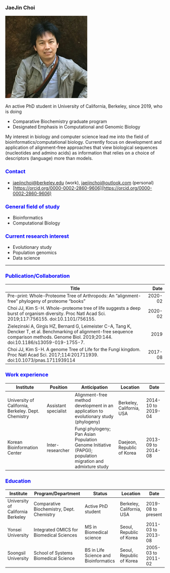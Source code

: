 
### JaeJin Choi  
![](./image/my-photo.jpg)  

An active PhD student in University of California, Berkeley, since 2019, who is doing
* Comparative Biochemistry graduate program  
* Designated Emphasis in Computational and Genomic Biology  

My interest in biology and computer science lead me into the field of bioinformatics/computational biology. Currently focus on development and application of alignment-free approaches that view biological sequences (nucleotides and admino acids) as information that relies on a choice of descriptors (language) more than models.


### <span style="color: blue;">Contact</span>  
* jaejinchoi@berkeley.edu (work), jaejinchoi@outlook.com (personal)  
* [https://orcid.org/0000-0002-2860-9606](https://orcid.org/0000-0002-2860-9606)  


### <span style="color: blue;">General field of study</span>  
* Bioinformatics
* Computational Biology


### <span style="color: blue;">Current research interest</span>  
* Evolutionary study
* Population genomics
* Data science

<hr>

### <span style="color: blue;">Publication/Collaboration</span>  
| Title | Date |
|--------------|------------:|
| Pre-print: Whole-Proteome Tree of Arthropods: An “alignment-free” phylogeny of proteome “books”| 2020-02 | 2020-07 |
| Choi JJ, Kim S-H. Whole-proteome tree of life suggests a deep burst of organism diversity. Proc Natl Acad Sci. 2019;117:756155. doi:10.1101/756155.| 2020-02 |
| Zielezinski A, Girgis HZ, Bernard G, Leimeister C-A, Tang K, Dencker T, et al. Benchmarking of alignment-free sequence comparison methods. Genome Biol. 2019;20:144. doi:10.1186/s13059-019-1755-7. | 2019 |
| Choi JJ, Kim S-H. A genome Tree of Life for the Fungi kingdom. Proc Natl Acad Sci. 2017;114:201711939. doi:10.1073/pnas.1711939114 | 2017-08 |


### <span style="color: blue;">Work experience</span>
| Institute | Position | Anticipation |Location | Date |
|--------------|-------------|-------------|-------------|-------------|
| University of California, Berkeley. Dept. Chemistry | Assistant specialist | Alignment-free method development in an application to evolutionary study (phylogeny) | Berkeley, California, USA | 2014-10 to 2019-04 |
| Korean Bioinformation Center | Inter-researcher | Fungi phylogeny; Pan Asian Population Genome Initiative (PAPGI); population migration and admixture study | Daejeon, Republic of Korea | 2013-09 to 2014-08 |


### <span style="color: blue;">Education</span>
| Institute | Program/Department | Status | Location | Date |
|--------------|-------------|-------------|-------------|-------------|
| University of California Berkeley | Comparative Biochemistry, Dept. Chemistry| Active PhD student | Berkeley, California, USA | 2019-08 to present |
|Yonsei University| Integrated OMICS for Biomedical Sciences | MS in Biomedical science | Seoul, Republic of Korea | 2011-03 to 2013-08 |
| Soongsil University | School of Systems Biomedical Science | BS in Life Science and Bioinformatics | Seoul, Republic of Korea | 2005-03 to 2011-02 |
